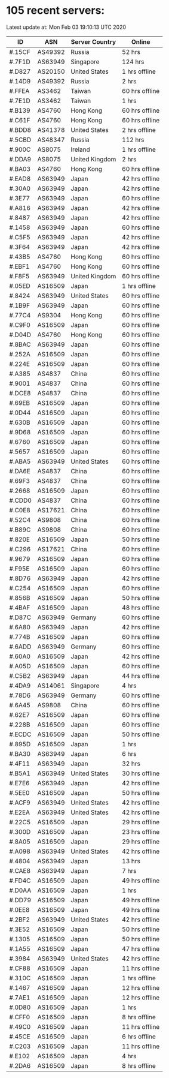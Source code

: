 # 105 recent servers:

Latest update at: Mon Feb 03 19:10:13 UTC 2020

| ID | ASN | Server Country | Online |
| -- | --- | -------------- | ------ |
| #.15CF | AS49392 | Russia | 52 hrs |
| #.7F1D | AS63949 | Singapore | 124 hrs |
| #.D827 | AS20150 | United States | 1 hrs offline |
| #.14D9 | AS49392 | Russia | 2 hrs |
| #.FFEA | AS3462 | Taiwan | 60 hrs offline |
| #.7E1D | AS3462 | Taiwan | 1 hrs |
| #.B139 | AS4760 | Hong Kong | 60 hrs offline |
| #.C61F | AS4760 | Hong Kong | 60 hrs offline |
| #.BDD8 | AS41378 | United States | 2 hrs offline |
| #.5CBD | AS48347 | Russia | 112 hrs |
| #.900C | AS8075 | Ireland | 1 hrs offline |
| #.DDA9 | AS8075 | United Kingdom | 2 hrs |
| #.BA03 | AS4760 | Hong Kong | 60 hrs offline |
| #.EAD8 | AS63949 | Japan | 42 hrs offline |
| #.30A0 | AS63949 | Japan | 42 hrs offline |
| #.3E77 | AS63949 | Japan | 60 hrs offline |
| #.A816 | AS63949 | Japan | 42 hrs offline |
| #.8487 | AS63949 | Japan | 42 hrs offline |
| #.1458 | AS63949 | Japan | 60 hrs offline |
| #.C5F5 | AS63949 | Japan | 42 hrs offline |
| #.3F64 | AS63949 | Japan | 42 hrs offline |
| #.43B5 | AS4760 | Hong Kong | 60 hrs offline |
| #.EBF1 | AS4760 | Hong Kong | 60 hrs offline |
| #.F8F5 | AS63949 | United Kingdom | 60 hrs offline |
| #.05ED | AS16509 | Japan | 1 hrs offline |
| #.8424 | AS63949 | United States | 60 hrs offline |
| #.1B9F | AS63949 | Japan | 60 hrs offline |
| #.77C4 | AS9304 | Hong Kong | 60 hrs offline |
| #.C9F0 | AS16509 | Japan | 60 hrs offline |
| #.D04D | AS4760 | Hong Kong | 60 hrs offline |
| #.8BAC | AS63949 | Japan | 60 hrs offline |
| #.252A | AS16509 | Japan | 60 hrs offline |
| #.224E | AS16509 | Japan | 60 hrs offline |
| #.A385 | AS4837 | China | 60 hrs offline |
| #.9001 | AS4837 | China | 60 hrs offline |
| #.DCE8 | AS4837 | China | 60 hrs offline |
| #.69EB | AS16509 | Japan | 60 hrs offline |
| #.0D44 | AS16509 | Japan | 60 hrs offline |
| #.630B | AS16509 | Japan | 60 hrs offline |
| #.9D68 | AS16509 | Japan | 60 hrs offline |
| #.6760 | AS16509 | Japan | 60 hrs offline |
| #.5657 | AS16509 | Japan | 60 hrs offline |
| #.ABA5 | AS63949 | United States | 60 hrs offline |
| #.DA6E | AS4837 | China | 60 hrs offline |
| #.69F3 | AS4837 | China | 60 hrs offline |
| #.2668 | AS16509 | Japan | 60 hrs offline |
| #.CDD0 | AS4837 | China | 60 hrs offline |
| #.C0E8 | AS17621 | China | 60 hrs offline |
| #.52C4 | AS9808 | China | 60 hrs offline |
| #.B89C | AS9808 | China | 60 hrs offline |
| #.820E | AS16509 | Japan | 50 hrs offline |
| #.C296 | AS17621 | China | 60 hrs offline |
| #.9679 | AS16509 | Japan | 60 hrs offline |
| #.F95E | AS16509 | Japan | 60 hrs offline |
| #.8D76 | AS63949 | Japan | 42 hrs offline |
| #.C254 | AS16509 | Japan | 60 hrs offline |
| #.856B | AS16509 | Japan | 50 hrs offline |
| #.4BAF | AS16509 | Japan | 48 hrs offline |
| #.D87C | AS63949 | Germany | 60 hrs offline |
| #.6A80 | AS63949 | Japan | 42 hrs offline |
| #.774B | AS16509 | Japan | 60 hrs offline |
| #.6ADD | AS63949 | Germany | 60 hrs offline |
| #.60A0 | AS16509 | Japan | 42 hrs offline |
| #.A05D | AS16509 | Japan | 60 hrs offline |
| #.C5B2 | AS63949 | Japan | 44 hrs offline |
| #.4DA9 | AS14061 | Singapore | 4 hrs |
| #.78D6 | AS63949 | Germany | 60 hrs offline |
| #.6A45 | AS9808 | China | 60 hrs offline |
| #.62E7 | AS16509 | Japan | 60 hrs offline |
| #.228B | AS16509 | Japan | 60 hrs offline |
| #.ECDC | AS16509 | Japan | 50 hrs offline |
| #.895D | AS16509 | Japan | 1 hrs |
| #.BA30 | AS63949 | Japan | 6 hrs |
| #.4F11 | AS63949 | Japan | 32 hrs |
| #.B5A1 | AS63949 | United States | 30 hrs offline |
| #.E7E6 | AS63949 | Japan | 42 hrs offline |
| #.5EE0 | AS16509 | Japan | 50 hrs offline |
| #.ACF9 | AS63949 | United States | 42 hrs offline |
| #.E2EA | AS63949 | United States | 42 hrs offline |
| #.22C5 | AS16509 | Japan | 29 hrs offline |
| #.300D | AS16509 | Japan | 23 hrs offline |
| #.8A05 | AS16509 | Japan | 29 hrs offline |
| #.A098 | AS63949 | United States | 42 hrs offline |
| #.4804 | AS63949 | Japan | 13 hrs |
| #.CAE8 | AS63949 | Japan | 7 hrs |
| #.FD4C | AS16509 | Japan | 49 hrs offline |
| #.D0AA | AS16509 | Japan | 1 hrs |
| #.DD79 | AS16509 | Japan | 49 hrs offline |
| #.0EE8 | AS16509 | Japan | 49 hrs offline |
| #.2BF2 | AS63949 | United States | 42 hrs offline |
| #.3E52 | AS16509 | Japan | 50 hrs offline |
| #.1305 | AS16509 | Japan | 50 hrs offline |
| #.1A55 | AS16509 | Japan | 47 hrs offline |
| #.3984 | AS63949 | United States | 42 hrs offline |
| #.CF88 | AS16509 | Japan | 11 hrs offline |
| #.310C | AS16509 | Japan | 1 hrs offline |
| #.1467 | AS16509 | Japan | 12 hrs offline |
| #.7AE1 | AS16509 | Japan | 12 hrs offline |
| #.0D80 | AS16509 | Japan | 1 hrs |
| #.CFF0 | AS16509 | Japan | 8 hrs offline |
| #.49C0 | AS16509 | Japan | 11 hrs offline |
| #.45CE | AS16509 | Japan | 6 hrs offline |
| #.C203 | AS16509 | Japan | 11 hrs offline |
| #.E102 | AS16509 | Japan | 4 hrs |
| #.2DA6 | AS16509 | Japan | 8 hrs offline |

